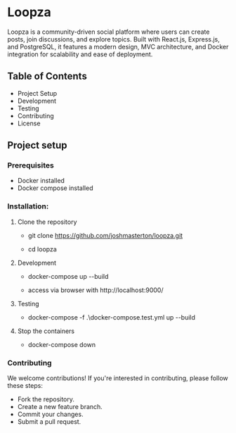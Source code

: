 # Loopza

Loopza is a community-driven social platform where users can create posts, join discussions, and explore topics. Built with React.js, Express.js, and PostgreSQL, it features a modern design, MVC architecture, and Docker integration for scalability and ease of deployment.

## Table of Contents

- Project Setup
- Development
- Testing
- Contributing
- License

## Project setup

### Prerequisites

- Docker installed
- Docker compose installed

### Installation:

1. Clone the repository

   - git clone https://github.com/joshmasterton/loopza.git

   - cd loopza

2. Development

   - docker-compose up --build

   - access via browser with http://localhost:9000/

3. Testing

   - docker-compose -f .\docker-compose.test.yml up --build

4. Stop the containers

   - docker-compose down

### Contributing

We welcome contributions! If you're interested in contributing, please follow these steps:

- Fork the repository.
- Create a new feature branch.
- Commit your changes.
- Submit a pull request.
